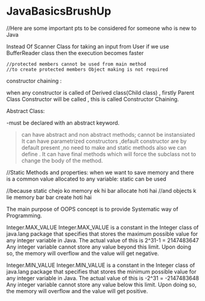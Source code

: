 # JavaBasicsBrushUp

//Here are some important pts to be considered for someone who is new to Java 

Instead Of Scanner Class for taking an input from User 
if we use BufferReader class then the execution becomes faster


    //protected members cannot be used from main method
    //to create protected members Object making is not required


constructor chaining :

when any constructor is called of Derived class(Child class) , firstly Parent Class Constructor will be called , this is called Constructor Chaining.

Abstract Class:

-must be declared with an abstract keyword.
> can have abstract and non abstract methods;
> cannot be instansiated
> It can have parametrized constructors ,default constructor are by default present ,no need to make and static methods also we can define .
> It can have final methods which will force the subclass not to change the body of the method.

//Static Methods and properties:
when we want to save memory and there is a common value allocated to any variable:
static can be used

//because static chejo ko memory ek hi bar allocate hoti hai
//and objects k lie memory bar bar create hoti hai


The main purpose of OOPS concept is to provide Systematic way of Programming.


Integer.MAX_VALUE
Integer.MAX_VALUE is a constant in the Integer class of java.lang package that specifies that stores the maximum possible value for any integer variable in Java. The actual value of this is
2^31-1 = 2147483647
Any integer variable cannot store any value beyond this limit. Upon doing so, the memory will overflow and the value will get negative.

Integer.MIN_VALUE
Integer.MIN_VALUE is a constant in the Integer class of java.lang package that specifies that stores the minimum possible value for any integer variable in Java. The actual value of this is
-2^31 = -2147483648
Any integer variable cannot store any value below this limit. Upon doing so, the memory will overflow and the value will get positive.
